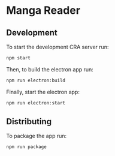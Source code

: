 # Manga Reader

## Development

To start the development CRA server run:
```sh
npm start
```

Then, to build the electron app run:
```sh
npm run electron:build
```

Finally, start the electron app:
```sh
npm run electron:start
```

## Distributing

To package the app run:
```sh
npm run package
```
